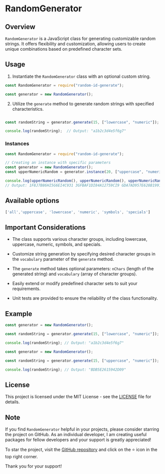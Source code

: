 # RandomGenerator

## Overview

`RandomGenerator` is a JavaScript class for generating customizable random strings. It offers flexibility and customization, allowing users to create unique combinations based on predefined character sets.

## Usage

1. Instantiate the `RandomGenerator` class with an optional custom string.

```javascript
const RandomGenerator = require("random-id-generate");

const generator = new RandomGenerator();
```

2. Utilize the `generate` method to generate random strings with specified characteristics.

```Javascript

const randomString = generator.generate(15, ["lowercase", "numeric"]);

console.log(randomString);  // Output: "a1b2c3d4e5f6g7"

```

### Instances

```javascript
const RandomGenerator = require("random-id-generate");

// Creating an instance with specific parameters
const generator = new RandomGenerator();
const upperNumericRandom = generator.instance(20, ["uppercase", "numeric"]);

console.log(upperNumericRandom(), upperNumericRandom(), upperNumericRandom());
// Output: 1F8J7B86HI5G6EI4C931 3GFBAF1DI84A12759CI9 GDA7AD957E628B1991FA
```

## Available options

```Javascript
['all','uppercase', 'lowercase', 'numeric', 'symbols', 'specials']
```

## Important Considerations

- The class supports various character groups, including lowercase, uppercase, numeric, symbols, and specials.

- Customize string generation by specifying desired character groups in the `vocabulary` parameter of the `generate` method.

- The `generate` method takes optional parameters: `nChars` (length of the generated string) and `vocabulary` (array of character groups).

- Easily extend or modify predefined character sets to suit your requirements.

- Unit tests are provided to ensure the reliability of the class functionality.

## Example

```javascript
const generator = new RandomGenerator();

const randomString = generator.generate(15, ["lowercase", "numeric"]);

console.log(randomString); // Output: "a1b2c3d4e5f6g7"
```

```javascript
const generator = new RandomGenerator();

const randomString = generator.generate(15, ["uppercase", "numeric"]);

console.log(randomString); // Output: "BDB5E2615942D09"
```

## License

This project is licensed under the MIT License - see the [LICENSE](LICENSE) file for details.

## Note

If you find `RandomGenerator` helpful in your projects, please consider starring the project on GitHub. As an individual developer, I am creating useful packages for fellow developers and your support is greatly appreciated!

To star the project, visit the [GitHub repository](https://github.com/kaustubh285/package-random-generator) and click on the ⭐️ icon in the top right corner.

Thank you for your support!
